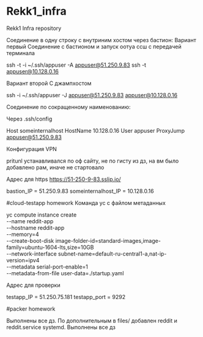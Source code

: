 # Rekk1_infra
Rekk1 Infra repository

Соединение в одну строку с внутриним хостом через бастион:
Вариант первый
Соединение с бастионом и запуск оотуа ссш с передачей терминала

ssh -t -i ~/.ssh/appuser -A appuser@51.250.9.83 ssh -t appuser@10.128.0.16

Вариант второй
С джампхостом

ssh -i ~/.ssh/appuser -J  appuser@51.250.9.83 appuser@10.128.0.16


Соединение по сокращенному наименованию:

Через .ssh/config

Host someinternalhost
HostName 10.128.0.16
User appuser
ProxyJump appuser@51.250.9.83


Конфигурация VPN

pritunl устанавливался по оф сайту, не по гисту из дз, на вм было добавлено рам, иначе не стартовало

Адрес для https
https://51-250-9-83.sslip.io/

bastion_IP = 51.250.9.83
someinternalhost_IP = 10.128.0.16


#cloud-testapp homework
Команда yc с файлом метаданных

yc compute instance create \
  --name reddit-app \
  --hostname reddit-app \
  --memory=4 \
  --create-boot-disk image-folder-id=standard-images,image-family=ubuntu-1604-lts,size=10GB \
  --network-interface subnet-name=default-ru-central1-a,nat-ip-version=ipv4 \
  --metadata serial-port-enable=1 \
  --metadata-from-file user-data=./startup.yaml


Адрес для проверки

testapp_IP = 51.250.75.181
testapp_port = 9292

#packer homework

Выполнены все дз. По дополнительным в  files/ добавлен reddit и reddit.service systemd.
Выполнены все дз
